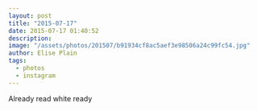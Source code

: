```yaml
---
layout: post
title: "2015-07-17"
date: 2015-07-17 01:40:52
description: 
image: "/assets/photos/201507/b91934cf8ac5aef3e98506a24c99fc54.jpg"
author: Elise Plain
tags: 
  - photos
  - instagram
---
```


Already read white ready
<p></p>

